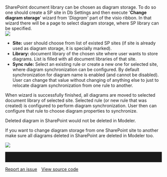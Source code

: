 SharePoint document library can be chosen as diagram storage. To do so
one should create a SP site in Db Settings and then execute '**Change
diagram storage**' wizard from *'Diagram'* part of the visio ribbon. In
that wizard there will be a page to select diagram storage, where SP
library can be specified.  
![](//images.ctfassets.net/utx1h0gfm1om/5ZppyPuxvGuMgcYSeCQQc6/3e562729ed5360b36755fa7ba22a2840/329498.png)

-   **Site:** user should choose from list of existed SP sites (if site
    is already used as diagram storage, it is specially marked).
-   **Library:** document library of the chosen site where user wants to
    store diagrams. List is filled with all document libraries of that
    site.
-   **Sync rule:** Select an existing rule or create a new one for
    selected site, where diagram synchronization can be configured. By
    default synchronization for diagram name is enabled (and cannot be
    disabled). User can change that value without changing of anything
    else to just to relocate diagram synchronization from one rule to
    another.

When wizard is successfully finished, all diagrams are moved to selected
document library of selected site. Selected rule (or new rule that was
created) is configured to perform diagram synchronization. User then can configure that rule to choose diagram properties to synchronize.

<div class="warning">
Deleted diagram in SharePoint would not be deleted in Modeler.

If you want to change diagram storage from one SharePoint site to
another make sure all diagrams deleted in SharePoint are deleted in
Modeler too.
</div>

![](//images.ctfassets.net/utx1h0gfm1om/6BvnByGX9mUuu2IOouWeS0/c0aa150b88c2d68f4c2159cdf92771ae/329504.png)


<hr style="padding-top:2rem" />
<a href="https://github.com/process4/docs/issues" target="_blank" class="bgw btn btn-primary btn-lg shadow-sm">Report an issue</a>
<a href="https://github.com/process4/docs" target="_blank" class="bgw btn btn-primary btn-lg shadow-sm" style="margin-left:10px;">View source code</a>